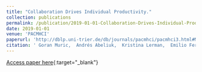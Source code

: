 ```yaml
---
title: "Collaboration Drives Individual Productivity."
collection: publications
permalink: /publication/2019-01-01-Collaboration-Drives-Individual-Productivity
date: 2019-01-01
venue: 'PACMHCI'
paperurl: 'http://dblp.uni-trier.de/db/journals/pacmhci/pacmhci3.html#MuricALF19'
citation: ' Goran Muric,  Andrés Abeliuk,  Kristina Lerman,  Emilio Ferrara, &quot;Collaboration Drives Individual Productivity..&quot; PACMHCI, 2019.'
---
```

[Access paper here](http://dblp.uni-trier.de/db/journals/pacmhci/pacmhci3.html#MuricALF19){:target="_blank"}
